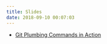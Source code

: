 ```yaml
---
title: Slides
date: 2018-09-10 00:07:03
---
```


- [Git Plumbing Commands in Action](https://langinteger.github.io/learning/git-in-action/git-in-action.html)
